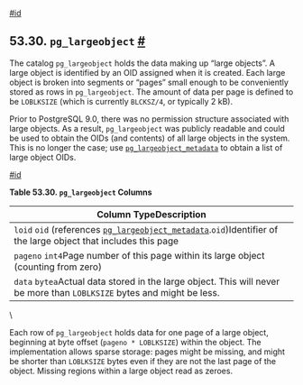 [#id](#CATALOG-PG-LARGEOBJECT)

## 53.30. `pg_largeobject` [#](#CATALOG-PG-LARGEOBJECT)



The catalog `pg_largeobject` holds the data making up “large objects”. A large object is identified by an OID assigned when it is created. Each large object is broken into segments or “pages” small enough to be conveniently stored as rows in `pg_largeobject`. The amount of data per page is defined to be `LOBLKSIZE` (which is currently `BLCKSZ/4`, or typically 2 kB).

Prior to PostgreSQL 9.0, there was no permission structure associated with large objects. As a result, `pg_largeobject` was publicly readable and could be used to obtain the OIDs (and contents) of all large objects in the system. This is no longer the case; use [`pg_largeobject_metadata`](catalog-pg-largeobject-metadata) to obtain a list of large object OIDs.

[#id](#id-1.10.4.32.5)

**Table 53.30. `pg_largeobject` Columns**

| Column TypeDescription                                                                                                                                  |
| ------------------------------------------------------------------------------------------------------------------------------------------------------- |
| `loid` `oid` (references [`pg_largeobject_metadata`](catalog-pg-largeobject-metadata).`oid`)Identifier of the large object that includes this page |
| `pageno` `int4`Page number of this page within its large object (counting from zero)                                                                    |
| `data` `bytea`Actual data stored in the large object. This will never be more than `LOBLKSIZE` bytes and might be less.                                 |

\


Each row of `pg_largeobject` holds data for one page of a large object, beginning at byte offset (`pageno * LOBLKSIZE`) within the object. The implementation allows sparse storage: pages might be missing, and might be shorter than `LOBLKSIZE` bytes even if they are not the last page of the object. Missing regions within a large object read as zeroes.